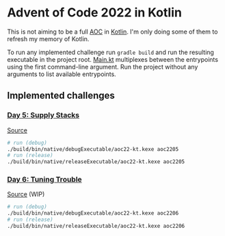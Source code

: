 # Advent of Code 2022 in Kotlin

This is not aiming to be a full [AOC](https://adventofcode.com/) in [Kotlin](https://kotlinlang.org/).
I'm only doing some of them to refresh my memory of Kotlin.

To run any implemented challenge run `gradle build` and run the resulting executable in the project root.
[Main.kt](./src/nativeMain/kotlin/Main.kt) multiplexes between the entrypoints using the first command-line argument.
Run the project without any arguments to list available entrypoints.

## Implemented challenges

### [Day 5: Supply Stacks](https://adventofcode.com/2022/day/5)

[Source](./src/nativeMain/kotlin/Aoc2205.kt)

```sh
# run (debug)
./build/bin/native/debugExecutable/aoc22-kt.kexe aoc2205
# run (release)
./build/bin/native/releaseExecutable/aoc22-kt.kexe aoc2205
```

### [Day 6: Tuning Trouble](https://adventofcode.com/2022/day/6)

[Source](./src/nativeMain/kotlin/Aoc2206.kt) (WIP)

```sh
# run (debug)
./build/bin/native/debugExecutable/aoc22-kt.kexe aoc2206
# run (release)
./build/bin/native/releaseExecutable/aoc22-kt.kexe aoc2206
```
